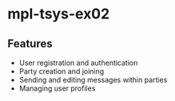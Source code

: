 # mpl-tsys-ex02

## Features

- User registration and authentication
- Party creation and joining
- Sending and editing messages within parties
- Managing user profiles
